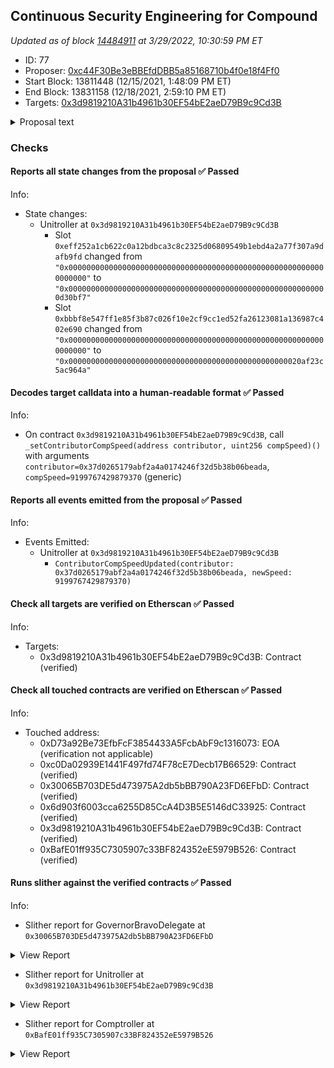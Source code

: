 ## Continuous Security Engineering for Compound

_Updated as of block [14484911](https://etherscan.io/block/14484911) at 3/29/2022, 10:30:59 PM ET_

- ID: 77
- Proposer: [0xc44F30Be3eBBEfdDBB5a85168710b4f0e18f4Ff0](https://etherscan.io/address/0xc44F30Be3eBBEfdDBB5a85168710b4f0e18f4Ff0)
- Start Block: 13811448 (12/15/2021, 1:48:09 PM ET)
- End Block: 13831158 (12/18/2021, 2:59:10 PM ET)
- Targets: [0x3d9819210A31b4961b30EF54bE2aeD79B9c9Cd3B](https://etherscan.io/address/0x3d9819210A31b4961b30EF54bE2aeD79B9c9Cd3B#code)

<details>
  <summary>Proposal text</summary>

> # Continuous Security Engineering for Compound
> # Executive summary
> 
> Compound seeks to prevent insecure proposals from being merged via the decentralized governance process. Trail of Bits will provide comprehensive software assurance services to mitigate this risk across three specific activities: consulting services, security engineering, and process creation.
> 
> We believe it is essential to create an easy-to-follow process with highly robust tools that makes security transparent, with or without a code review from Trail of Bits. We consider the primary goal as building capacity in the Compound ecosystem to secure itself. To that end, we will provide engineering efforts to develop critical security infrastructure and processes.
> 
> Trail of Bits will be paid the equivalent of $1 million USD in COMP every quarter for one year to provide the baseline services. This payment is all-inclusive of all services defined in the proposal.
> 
> Trail of Bits spoke on Discord at the Compound Community Dev Call and carved out [my part of the presentation](https://drive.google.com/file/d/1GYQ_A5EewK73ZtLZ_wvKpPFLYwCvVznX/view?usp=sharing) so you can listen to it briefly since it may add color to the proposal.
> 
> # Goals and Non-Goals
> 
> Goals of this effort include:
> 
> * Prevent insecure code from being merged into Compound through the governance process, and ensure that any remaining risks of proposals under consideration are well known before a vote. Compound desires services that eliminate and illuminate these risks.
> * Provide first-class security tools and analytical capabilities to Compound developers. Compound developers must have every opportunity to analyze their code and understand its security ramifications. Compound desires a variety of tools that enable thorough inspection of code by developers and users.
> * Create repeatable processes that build capacity for security and avoid dependence on external audits or third-party services for security. Security efforts should result in higher quality code being developed by the Compound community over time through the adoption of consistent processes.
> 
> Non-goals of this effort include:
> 
> * Deploy, configure, or maintain on-chain monitoring software. This goal does not address the security of governance proposals. These systems are an active field of research, may apply to fewer attacks than expected, or may have undesirable performance costs. Instead, we will commit to evaluating their opportunities and limitations during the project.
> * Further development of the bug bounty program. We support the formation of a [bug bounty proposal](https://www.comp.xyz/t/bug-bounty-program-for-compound-proposals/2590) to specifically address this issue. We will provide consultative advice to this proposal based on our years of [experience](https://blog.trailofbits.com/2019/01/14/on-bounties-and-boffins/) seeing both ends of the bounty ecosystem.
> 
> # Description of the Services
> 
> ## 1. Consulting services
> 
> Trail of Bits will provide at least one full-time security engineer, with additional engineers supporting the project as needed, to perform the following consulting services:
> 
> * **Maintain a presence on Discord and the Compound forums.** We will actively engage in conversation, reach out to developers as needed, and identify any new proposals.
> * **Provide proposal authors with 1:1 counseling sessions.** We will host a video call with the author to understand their goals and provide immediate feedback, including on the architectural design of their proposal and suggestions to reduce complexity.
> * **Review and report any identified security issues in the code for proposals.** We will describe the issue, a scenario to abuse it, and a recommendation to address it. We will work with proposal authors to validate fixes that result from these reports.
> * **Define security properties for proposals.** We will work with the authors to provide reasonable security invariants alongside the proposal and tests for them in Certora, Echidna, or other tools, as appropriate for the specific invariants under test.
> * **Document “Security Considerations” for every proposal.** We will contribute a standardized section to reviewed proposals to inform developers and users of limitations, risks, or other considerations to form an opinion about their vote on it.
> * **Provide our analysis directly to the community.** Before a vote on any governance issue, we will host a public community call, walk attendees through the documented Security Considerations, and run test suites, fully informing their decisions to vote.
> * **Host bi-weekly Office Hours with developers.** We will cover testing and verification tools, demonstrate new security processes and tools for Compound, and solicit feedback for new areas of development and guidance needed by the community.
> * **Evaluate new security techniques for adoption by Compound.** We will perform detailed evaluations of the applicability of these techniques *directly on the Compound codebase*, sharing our empirical results of efficacy and utility.
> * **Ad-hoc services sourced from across Trail of Bits**, as needed. This includes expertise from our separate teams for cryptography, application security, cloud-native security, threat modeling, machine learning, and other research teams. Our firm employs more than 80 researchers servicing clients in tech, defense, and finance on high-risk security challenges.
> 
> ## 2. Security engineering
> 
> Trail of Bits will engineer solutions in software to critical security risks faced by Compound. We will ensure that first-class security tools are available, easy to use, and customized for use on Compound, with knowledge of Compound-specific risks built in.
> 
> * **Ensure that [Slither](https://github.com/crytic/slither), our static analysis framework, and [Echidna](https://github.com/crytic/echidna), our rapid security property tester, always work on Compound code.** These security tools are delicate machines that must ingest all code possible to write in Solidity and EVM. We will ensure that no breaking changes affect Compound for an extended period of time and these tools always "just work."
> * **Customize Slither and Echidna to the Compound codebase.** We will extend each tool to understand Compound’s architecture, expected security properties, and third-party protocols, vastly enhancing their depth of results. For example, we can build static analyses that understand and aggregate data from Certora properties or that understand specific Compound interfaces.
> * **Customize Slither to evaluate the security of upgrades.** Upgradeability exposes low-level complexity with possibly disastrous results. Slither already [evaluates for 17 such flaws](https://github.com/crytic/slither/wiki/Upgradeability-Checks), and we will enhance this analysis with Compound-specific conditions.
> * **Develop scaffolding for new proposals with pre-integrated security analyses** from Slither, Echidna, Certora, or others, as appropriate. These templates will provide secure beginnings for parameter changes, new tokens, protocol features, and governance changes.
> * **Continuously define and evaluate security properties across the Compound codebase** with analyses from Slither, Echidna, Certora, or other techniques, as appropriate. New proposals may expose under-specified areas of Compound that require greater formalization. We will work to fill in these gaps with new properties.
> 
> ## 3. Repeatable processes
> 
> Trail of Bits will build the capacity of the Compound community to secure itself, minimizing dependency on external security audits for security and most efficiently using their time when engaged. We will define and socialize repeatable processes that encapsulate common tasks with security integrated within them. Adoption of these processes will set a floor on proposal quality, continuously secure proposals regardless of security auditor review, and improve the quality of proposals over time.
> 
> * **Design a repeatable process for starting a new proposal.** We will develop onboarding guidance for developers that describes the end-to-end process for securely creating new proposals. Touchpoints will include security training, using pre-created templates, example security properties, guidance on tools, self-assessment, engaging with Trail of Bits for code review.
> * **Design a repeatable process for proposal [self-assessment](https://github.com/cncf/tag-security/blob/main/assessments/guide/self-assessment.md)**. We will provide guidance to assess the security of proposals before sharing them publicly. This will facilitate more effective conversations about security with the community and Trail of Bits, knowing that an initial baseline has been met.
> * **Design a repeatable process for risk assessment by the community.** We will share the risk factors that security experts focus on when reviewing proposals and document steps to run testing and verification tools, thus providing a map for those voting on proposals to become better informed and obtain empirical evidence.
> * **Design a repeatable process for evaluating [third-party protocol integration risks](https://github.com/crytic/building-secure-contracts/blob/master/development-guidelines/token_integration.md).** We will design a repeatable process to investigate the security considerations of new token implementations and other linkages to DeFi building blocks from Compound. We will document existing pitfalls and concerns in third-party code already used by Compound, and facilitate the discovery and documentation of others.
> * **Design a repeatable process for other protocols to securely integrate with Compound.** In the reverse of the above, we will describe security considerations for DeFi users of Compound. In our mind, any compromise involving Compound, even if it does not originate from our own code, will compromise its reputation.
> * **Regularly update a “treasure map” for bug hunting in Compound.** We will guide other security researchers to less specified, more risky areas of the code. We will regularly report statistics on these identified hotspots, such as % coverage for specifications.
> 
> # Risks
> 
> Compound may have unknown, latent security vulnerabilities already present in the code. Our proposal focuses on new code added to Compound and, therefore, these issues may continue undiscovered. To mitigate this risk, we have included a) a task focused on specifying new security properties, as needed, and b) a task to build a treasure map to aid other bug hunters.
> 
> COMP holders may vote for proposals that contain documented security risk or that are otherwise highly risky, considering the reward to be greater in that circumstance. To mitigate this risk, we will a) add documented Security Considerations to every proposal and b) host a community call to walk through those considerations, demonstrate how to run included test suites, and evaluate the coverage of them.
> 
> Compound is highly complex and new proposals may use new features of Solidity or combine features of Solidity in ways that break the security tools upon which it depends. To mitigate this risk, Trail of Bits has specifically prioritized the development and testing of new features for Slither and Echidna against the Compound codebase.
> 
> Proposals may require swift approval without waiting for input from Trail of Bits, or input from Trail of Bits may be otherwise unavailable within the timeframe required due to unknown circumstances. To mitigate this risk, Trail of Bits has proposed a robust sequence of processes and tools for the community to enhance trust in themselves and better understand the risks of their actions.
> 
> # Financial Terms
> 
> Trail of Bits will be streamed the equivalent of $4 million USD in COMP (at today's price) for one year to provide the services. This payment is all-inclusive of all services defined in the proposal.
</details>

### Checks
#### Reports all state changes from the proposal ✅ Passed
  




Info:
- State changes:
    - Unitroller at `0x3d9819210A31b4961b30EF54bE2aeD79B9c9Cd3B`
        - Slot `0xeff252a1cb622c0a12bdbca3c8c2325d06809549b1ebd4a2a77f307a9dafb9fd` changed from `"0x0000000000000000000000000000000000000000000000000000000000000000"` to `"0x0000000000000000000000000000000000000000000000000000000000d30bf7"`
        - Slot `0xbbbf8e547ff1e85f3b87c026f10e2cf9cc1ed52fa26123081a136987c402e690` changed from `"0x0000000000000000000000000000000000000000000000000000000000000000"` to `"0x0000000000000000000000000000000000000000000000000020af23c5ac964a"`

#### Decodes target calldata into a human-readable format ✅ Passed
  




Info:
- On contract `0x3d9819210A31b4961b30EF54bE2aeD79B9c9Cd3B`, call `_setContributorCompSpeed(address contributor, uint256 compSpeed)()` with arguments `contributor=0x37d0265179abf2a4a0174246f32d5b38b06beada`, `compSpeed=9199767429879370` (generic)

#### Reports all events emitted from the proposal ✅ Passed
  




Info:
- Events Emitted:
    - Unitroller at `0x3d9819210A31b4961b30EF54bE2aeD79B9c9Cd3B`
        - `ContributorCompSpeedUpdated(contributor: 0x37d0265179abf2a4a0174246f32d5b38b06beada, newSpeed: 9199767429879370)`

#### Check all targets are verified on Etherscan ✅ Passed
  




Info:
- Targets:
    - 0x3d9819210A31b4961b30EF54bE2aeD79B9c9Cd3B: Contract (verified)

#### Check all touched contracts are verified on Etherscan ✅ Passed
  




Info:
- Touched address:
    - 0xD73a92Be73EfbFcF3854433A5FcbAbF9c1316073: EOA (verification not applicable)
    - 0xc0Da02939E1441F497fd74F78cE7Decb17B66529: Contract (verified)
    - 0x30065B703DE5d473975A2db5bBB790A23FD6EFbD: Contract (verified)
    - 0x6d903f6003cca6255D85CcA4D3B5E5146dC33925: Contract (verified)
    - 0x3d9819210A31b4961b30EF54bE2aeD79B9c9Cd3B: Contract (verified)
    - 0xBafE01ff935C7305907c33BF824352eE5979B526: Contract (verified)

#### Runs slither against the verified contracts ✅ Passed
  




Info:
- Slither report for GovernorBravoDelegate at `0x30065B703DE5d473975A2db5bBB790A23FD6EFbD`

<details>
<summary>View Report</summary>

```
Compilation warnings/errors on ./GovernorBravoDelegate.sol:
./GovernorBravoInterfaces.sol:2:1: Warning: Experimental features are turned on. Do not use experimental features on live deployments.
pragma experimental ABIEncoderV2;
^-------------------------------^
./GovernorBravoDelegate.sol:2:1: Warning: Experimental features are turned on. Do not use experimental features on live deployments.
pragma experimental ABIEncoderV2;
^-------------------------------^

Compilation warnings/errors on ./GovernorBravoInterfaces.sol:
./GovernorBravoInterfaces.sol:2:1: Warning: Experimental features are turned on. Do not use experimental features on live deployments.
pragma experimental ABIEncoderV2;
^-------------------------------^

[91m
GovernorBravoDelegate.execute(uint256) (GovernorBravoDelegate.sol#142-150) sends eth to arbitrary user
	Dangerous calls:
	- timelock.executeTransaction.value(proposal.values[i])(proposal.targets[i],proposal.values[i],proposal.signatures[i],proposal.calldatas[i],proposal.eta) (GovernorBravoDelegate.sol#147)
Reference: https://github.com/crytic/slither/wiki/Detector-Documentation#functions-that-send-ether-to-arbitrary-destinations[0m
[93m
Reentrancy in GovernorBravoDelegate._initiate(address) (GovernorBravoDelegate.sol#367-373):
	External calls:
	- proposalCount = GovernorAlpha(governorAlpha).proposalCount() (GovernorBravoDelegate.sol#370)
	State variables written after the call(s):
	- initialProposalId = proposalCount (GovernorBravoDelegate.sol#371)
Reference: https://github.com/crytic/slither/wiki/Detector-Documentation#reentrancy-vulnerabilities-1[0m
[93m
GovernorBravoDelegate.queueOrRevertInternal(address,uint256,string,bytes,uint256) (GovernorBravoDelegate.sol#133-136) ignores return value by timelock.queueTransaction(target,value,signature,data,eta) (GovernorBravoDelegate.sol#135)
GovernorBravoDelegate.execute(uint256) (GovernorBravoDelegate.sol#142-150) ignores return value by timelock.executeTransaction.value(proposal.values[i])(proposal.targets[i],proposal.values[i],proposal.signatures[i],proposal.calldatas[i],proposal.eta) (GovernorBravoDelegate.sol#147)
Reference: https://github.com/crytic/slither/wiki/Detector-Documentation#unused-return[0m
[92m
GovernorBravoDelegate._initiate(address) (GovernorBravoDelegate.sol#367-373) should emit an event for: 
	- proposalCount = GovernorAlpha(governorAlpha).proposalCount() (GovernorBravoDelegate.sol#370) 
	- initialProposalId = proposalCount (GovernorBravoDelegate.sol#371) 
Reference: https://github.com/crytic/slither/wiki/Detector-Documentation#missing-events-arithmetic[0m
[92m
GovernorBravoDelegate._setWhitelistGuardian(address).account (GovernorBravoDelegate.sol#354) lacks a zero-check on :
		- whitelistGuardian = account (GovernorBravoDelegate.sol#357)
GovernorBravoDelegate._setPendingAdmin(address).newPendingAdmin (GovernorBravoDelegate.sol#380) lacks a zero-check on :
		- pendingAdmin = newPendingAdmin (GovernorBravoDelegate.sol#388)
Reference: https://github.com/crytic/slither/wiki/Detector-Documentation#missing-zero-address-validation[0m
[92m
GovernorBravoDelegate.queueOrRevertInternal(address,uint256,string,bytes,uint256) (GovernorBravoDelegate.sol#133-136) has external calls inside a loop: require(bool,string)(! timelock.queuedTransactions(keccak256(bytes)(abi.encode(target,value,signature,data,eta))),GovernorBravo::queueOrRevertInternal: identical proposal action already queued at eta) (GovernorBravoDelegate.sol#134)
GovernorBravoDelegate.queueOrRevertInternal(address,uint256,string,bytes,uint256) (GovernorBravoDelegate.sol#133-136) has external calls inside a loop: timelock.queueTransaction(target,value,signature,data,eta) (GovernorBravoDelegate.sol#135)
GovernorBravoDelegate.execute(uint256) (GovernorBravoDelegate.sol#142-150) has external calls inside a loop: timelock.executeTransaction.value(proposal.values[i])(proposal.targets[i],proposal.values[i],proposal.signatures[i],proposal.calldatas[i],proposal.eta) (GovernorBravoDelegate.sol#147)
GovernorBravoDelegate.cancel(uint256) (GovernorBravoDelegate.sol#156-178) has external calls inside a loop: timelock.cancelTransaction(proposal.targets[i],proposal.values[i],proposal.signatures[i],proposal.calldatas[i],proposal.eta) (GovernorBravoDelegate.sol#174)
Reference: https://github.com/crytic/slither/wiki/Detector-Documentation/#calls-inside-a-loop[0m
[92m
Reentrancy in GovernorBravoDelegate.cancel(uint256) (GovernorBravoDelegate.sol#156-178):
	External calls:
	- timelock.cancelTransaction(proposal.targets[i],proposal.values[i],proposal.signatures[i],proposal.calldatas[i],proposal.eta) (GovernorBravoDelegate.sol#174)
	Event emitted after the call(s):
	- ProposalCanceled(proposalId) (GovernorBravoDelegate.sol#177)
Reference: https://github.com/crytic/slither/wiki/Detector-Documentation#reentrancy-vulnerabilities-3[0m
[92m
GovernorBravoDelegate.propose(address[],uint256[],string[],bytes[],string) (GovernorBravoDelegate.sol#74-116) uses timestamp for comparisons
	Dangerous comparisons:
	- require(bool,string)(comp.getPriorVotes(msg.sender,sub256(block.number,1)) > proposalThreshold || isWhitelisted(msg.sender),GovernorBravo::propose: proposer votes below proposal threshold) (GovernorBravoDelegate.sol#78)
GovernorBravoDelegate.queueOrRevertInternal(address,uint256,string,bytes,uint256) (GovernorBravoDelegate.sol#133-136) uses timestamp for comparisons
	Dangerous comparisons:
	- require(bool,string)(! timelock.queuedTransactions(keccak256(bytes)(abi.encode(target,value,signature,data,eta))),GovernorBravo::queueOrRevertInternal: identical proposal action already queued at eta) (GovernorBravoDelegate.sol#134)
GovernorBravoDelegate.state(uint256) (GovernorBravoDelegate.sol#205-225) uses timestamp for comparisons
	Dangerous comparisons:
	- block.timestamp >= add256(proposal.eta,timelock.GRACE_PERIOD()) (GovernorBravoDelegate.sol#220)
GovernorBravoDelegate.isWhitelisted(address) (GovernorBravoDelegate.sol#294-296) uses timestamp for comparisons
	Dangerous comparisons:
	- (whitelistAccountExpirations[account] > now) (GovernorBravoDelegate.sol#295)
GovernorBravoDelegate.add256(uint256,uint256) (GovernorBravoDelegate.sol#416-420) uses timestamp for comparisons
	Dangerous comparisons:
	- require(bool,string)(c >= a,addition overflow) (GovernorBravoDelegate.sol#418)
Reference: https://github.com/crytic/slither/wiki/Detector-Documentation#block-timestamp[0m
[92m
GovernorBravoDelegate.getChainIdInternal() (GovernorBravoDelegate.sol#427-431) uses assembly
	- INLINE ASM (GovernorBravoDelegate.sol#429)
Reference: https://github.com/crytic/slither/wiki/Detector-Documentation#assembly-usage[0m
[92m
GovernorBravoDelegate.castVoteInternal(address,uint256,uint8) (GovernorBravoDelegate.sol#266-287) compares to a boolean constant:
	-require(bool,string)(receipt.hasVoted == false,GovernorBravo::castVoteInternal: voter already voted) (GovernorBravoDelegate.sol#271)
Reference: https://github.com/crytic/slither/wiki/Detector-Documentation#boolean-equality[0m
[92m
Function GovernorBravoDelegate._setVotingDelay(uint256) (GovernorBravoDelegate.sol#302-309) is not in mixedCase
Function GovernorBravoDelegate._setVotingPeriod(uint256) (GovernorBravoDelegate.sol#315-322) is not in mixedCase
Function GovernorBravoDelegate._setProposalThreshold(uint256) (GovernorBravoDelegate.sol#329-336) is not in mixedCase
Function GovernorBravoDelegate._setWhitelistAccountExpiration(address,uint256) (GovernorBravoDelegate.sol#343-348) is not in mixedCase
Function GovernorBravoDelegate._setWhitelistGuardian(address) (GovernorBravoDelegate.sol#354-360) is not in mixedCase
Function GovernorBravoDelegate._initiate(address) (GovernorBravoDelegate.sol#367-373) is not in mixedCase
Function GovernorBravoDelegate._setPendingAdmin(address) (GovernorBravoDelegate.sol#380-392) is not in mixedCase
Function GovernorBravoDelegate._acceptAdmin() (GovernorBravoDelegate.sol#398-414) is not in mixedCase
Constant GovernorBravoDelegate.quorumVotes (GovernorBravoDelegate.sol#30) is not in UPPER_CASE_WITH_UNDERSCORES
Constant GovernorBravoDelegate.proposalMaxOperations (GovernorBravoDelegate.sol#33) is not in UPPER_CASE_WITH_UNDERSCORES
Function TimelockInterface.GRACE_PERIOD() (GovernorBravoInterfaces.sol#181) is not in mixedCase
Reference: https://github.com/crytic/slither/wiki/Detector-Documentation#conformance-to-solidity-naming-conventions[0m
[92m
Variable GovernorBravoDelegate.MAX_PROPOSAL_THRESHOLD (GovernorBravoDelegate.sol#15) is too similar to GovernorBravoDelegate.MIN_PROPOSAL_THRESHOLD (GovernorBravoDelegate.sol#12)
Reference: https://github.com/crytic/slither/wiki/Detector-Documentation#variable-names-are-too-similar[0m
[92m
GovernorBravoDelegate.slitherConstructorConstantVariables() (GovernorBravoDelegate.sol#6-433) uses literals with too many digits:
	- MAX_PROPOSAL_THRESHOLD = 100000e18 (GovernorBravoDelegate.sol#15)
GovernorBravoDelegate.slitherConstructorConstantVariables() (GovernorBravoDelegate.sol#6-433) uses literals with too many digits:
	- quorumVotes = 400000e18 (GovernorBravoDelegate.sol#30)
Reference: https://github.com/crytic/slither/wiki/Detector-Documentation#too-many-digits[0m
[92m
GovernorBravoDelegatorStorage.implementation (GovernorBravoInterfaces.sol#59) should be constant
Reference: https://github.com/crytic/slither/wiki/Detector-Documentation#state-variables-that-could-be-declared-constant[0m
[92m
initialize(address,address,uint256,uint256,uint256) should be declared external:
	- GovernorBravoDelegate.initialize(address,address,uint256,uint256,uint256) (GovernorBravoDelegate.sol#49-63)
propose(address[],uint256[],string[],bytes[],string) should be declared external:
	- GovernorBravoDelegate.propose(address[],uint256[],string[],bytes[],string) (GovernorBravoDelegate.sol#74-116)
Reference: https://github.com/crytic/slither/wiki/Detector-Documentation#public-function-that-could-be-declared-external[0m
[92m
Function TimelockInterface.GRACE_PERIOD() (GovernorBravoInterfaces.sol#181) is not in mixedCase
Reference: https://github.com/crytic/slither/wiki/Detector-Documentation#conformance-to-solidity-naming-conventions[0m
[92m
GovernorBravoDelegateStorageV1.initialProposalId (GovernorBravoInterfaces.sol#81) should be constant
GovernorBravoDelegateStorageV1.proposalCount (GovernorBravoInterfaces.sol#84) should be constant
GovernorBravoDelegateStorageV1.proposalThreshold (GovernorBravoInterfaces.sol#78) should be constant
GovernorBravoDelegateStorageV1.votingDelay (GovernorBravoInterfaces.sol#72) should be constant
GovernorBravoDelegateStorageV1.votingPeriod (GovernorBravoInterfaces.sol#75) should be constant
GovernorBravoDelegateStorageV2.whitelistGuardian (GovernorBravoInterfaces.sol#176) should be constant
GovernorBravoDelegatorStorage.admin (GovernorBravoInterfaces.sol#53) should be constant
GovernorBravoDelegatorStorage.implementation (GovernorBravoInterfaces.sol#59) should be constant
GovernorBravoDelegatorStorage.pendingAdmin (GovernorBravoInterfaces.sol#56) should be constant
Reference: https://github.com/crytic/slither/wiki/Detector-Documentation#state-variables-that-could-be-declared-constant[0m
. analyzed (15 contracts with 77 detectors), 46 result(s) found
```

</details>


- Slither report for Unitroller at `0x3d9819210A31b4961b30EF54bE2aeD79B9c9Cd3B`

<details>
<summary>View Report</summary>

```
[91m
Unitroller.fallback() (Unitroller.sol#2590-2603) uses delegatecall to a input-controlled function id
	- (success) = comptrollerImplementation.delegatecall(msg.data) (Unitroller.sol#2592)
Reference: https://github.com/crytic/slither/wiki/Detector-Documentation#controlled-delegatecall[0m
[93m
EIP20NonStandardInterface (Unitroller.sol#670-732) has incorrect ERC20 function interface:EIP20NonStandardInterface.transfer(address,uint256) (Unitroller.sol#696)
EIP20NonStandardInterface (Unitroller.sol#670-732) has incorrect ERC20 function interface:EIP20NonStandardInterface.transferFrom(address,address,uint256) (Unitroller.sol#710)
Reference: https://github.com/crytic/slither/wiki/Detector-Documentation#incorrect-erc20-interface[0m
[93m
CToken.accrueInterest() (Unitroller.sol#1398-1462) uses a dangerous strict equality:
	- assert(bool)(vars.mathErr == MathError.NO_ERROR) (Unitroller.sol#1413)
CToken.balanceOfUnderlying(address) (Unitroller.sol#1166-1171) uses a dangerous strict equality:
	- require(bool)(mErr == MathError.NO_ERROR) (Unitroller.sol#1169)
CToken.borrowBalanceStored(address) (Unitroller.sol#1271-1275) uses a dangerous strict equality:
	- require(bool,string)(err == MathError.NO_ERROR,borrowBalanceStored: borrowBalanceStoredInternal failed) (Unitroller.sol#1273)
CToken.borrowFresh(address,uint256) (Unitroller.sol#1751-1816) uses a dangerous strict equality:
	- require(bool,string)(vars.err == Error.NO_ERROR,borrow transfer out failed) (Unitroller.sol#1802)
CToken.constructor(ComptrollerInterface,InterestRateModel,uint256,string,string,uint256) (Unitroller.sol#1004-1032) uses a dangerous strict equality:
	- require(bool,string)(err == uint256(Error.NO_ERROR),Setting comptroller failed) (Unitroller.sol#1019)
CToken.constructor(ComptrollerInterface,InterestRateModel,uint256,string,string,uint256) (Unitroller.sol#1004-1032) uses a dangerous strict equality:
	- require(bool,string)(err == uint256(Error.NO_ERROR),Setting interest rate model failed) (Unitroller.sol#1027)
CarefulMath.divUInt(uint256,uint256) (Unitroller.sol#332-338) uses a dangerous strict equality:
	- b == 0 (Unitroller.sol#333)
CToken.exchangeRateStored() (Unitroller.sol#1328-1332) uses a dangerous strict equality:
	- require(bool,string)(err == MathError.NO_ERROR,exchangeRateStored: exchangeRateStoredInternal failed) (Unitroller.sol#1330)
CToken.exchangeRateStoredInternal() (Unitroller.sol#1339-1368) uses a dangerous strict equality:
	- totalSupply == 0 (Unitroller.sol#1340)
Exponential.mulExp(Exponential.Exp,Exponential.Exp) (Unitroller.sol#519-539) uses a dangerous strict equality:
	- assert(bool)(err2 == MathError.NO_ERROR) (Unitroller.sol#536)
CarefulMath.mulUInt(uint256,uint256) (Unitroller.sol#315-327) uses a dangerous strict equality:
	- a == 0 (Unitroller.sol#316)
CToken.redeemFresh(address,uint256,uint256) (Unitroller.sol#1625-1721) uses a dangerous strict equality:
	- require(bool,string)(vars.err == Error.NO_ERROR,redeem transfer out failed) (Unitroller.sol#1707)
CToken.repayBorrowFresh(address,address,uint256) (Unitroller.sol#1866-1943) uses a dangerous strict equality:
	- require(bool,string)(vars.err == Error.NO_ERROR,repay borrow transfer in failed) (Unitroller.sol#1929)
CToken.supplyRatePerBlock() (Unitroller.sol#1221-1245) uses a dangerous strict equality:
	- require(bool,string)(e1 == MathError.NO_ERROR,supplyRatePerBlock: calculating underlying failed) (Unitroller.sol#1233)
CToken.supplyRatePerBlock() (Unitroller.sol#1221-1245) uses a dangerous strict equality:
	- require(bool,string)(e2 == MathError.NO_ERROR,supplyRatePerBlock: calculating borrowsPer failed) (Unitroller.sol#1236)
CToken.supplyRatePerBlock() (Unitroller.sol#1221-1245) uses a dangerous strict equality:
	- require(bool,string)(e3 == MathError.NO_ERROR,supplyRatePerBlock: calculating oneMinusReserveFactor failed) (Unitroller.sol#1239)
CToken.supplyRatePerBlock() (Unitroller.sol#1221-1245) uses a dangerous strict equality:
	- require(bool,string)(e4 == MathError.NO_ERROR,supplyRatePerBlock: calculating supplyRate failed) (Unitroller.sol#1242)
CToken.transfer(address,uint256) (Unitroller.sol#1111-1113) uses a dangerous strict equality:
	- transferTokens(msg.sender,msg.sender,dst,amount) == uint256(Error.NO_ERROR) (Unitroller.sol#1112)
CToken.transferFrom(address,address,uint256) (Unitroller.sol#1122-1124) uses a dangerous strict equality:
	- transferTokens(msg.sender,src,dst,amount) == uint256(Error.NO_ERROR) (Unitroller.sol#1123)
Reference: https://github.com/crytic/slither/wiki/Detector-Documentation#dangerous-strict-equalities[0m
[93m
Reentrancy in CToken.liquidateBorrowInternal(address,uint256,CToken) (Unitroller.sol#1953-1968):
	External calls:
	- error = cTokenCollateral.accrueInterest() (Unitroller.sol#1960)
	- liquidateBorrowFresh(msg.sender,borrower,repayAmount,cTokenCollateral) (Unitroller.sol#1967)
		- allowed = comptroller.repayBorrowAllowed(address(this),payer,borrower,repayAmount) (Unitroller.sol#1868)
		- allowed = comptroller.liquidateBorrowAllowed(address(this),address(cTokenCollateral),liquidator,borrower,repayAmount) (Unitroller.sol#1981)
		- seizeError = cTokenCollateral.seize(liquidator,borrower,seizeTokens) (Unitroller.sol#2029)
		- comptroller.liquidateBorrowVerify(address(this),address(cTokenCollateral),liquidator,borrower,repayAmount,seizeTokens) (Unitroller.sol#2036)
		- comptroller.repayBorrowVerify(address(this),payer,borrower,vars.repayAmount,vars.borrowerIndex) (Unitroller.sol#1940)
	State variables written after the call(s):
	- liquidateBorrowFresh(msg.sender,borrower,repayAmount,cTokenCollateral) (Unitroller.sol#1967)
		- totalBorrows = vars.totalBorrowsNew (Unitroller.sol#1934)
Reentrancy in CToken.redeemFresh(address,uint256,uint256) (Unitroller.sol#1625-1721):
	External calls:
	- allowed = comptroller.redeemAllowed(address(this),redeemer,vars.redeemTokens) (Unitroller.sol#1665)
	State variables written after the call(s):
	- totalSupply = vars.totalSupplyNew (Unitroller.sol#1710)
Reference: https://github.com/crytic/slither/wiki/Detector-Documentation#reentrancy-vulnerabilities-1[0m
[93m
CToken.mintFresh(address,uint256).vars (Unitroller.sol#1508) is a local variable never initialized
CToken.redeemFresh(address,uint256,uint256).vars (Unitroller.sol#1628) is a local variable never initialized
CToken.repayBorrowFresh(address,address,uint256).vars (Unitroller.sol#1878) is a local variable never initialized
CToken.accrueInterest().vars (Unitroller.sol#1399) is a local variable never initialized
CToken.borrowFresh(address,uint256).vars (Unitroller.sol#1768) is a local variable never initialized
Reference: https://github.com/crytic/slither/wiki/Detector-Documentation#uninitialized-local-variables[0m
[92m
CToken._setPendingAdmin(address).newPendingAdmin (Unitroller.sol#2109) lacks a zero-check on :
		- pendingAdmin = newPendingAdmin (Unitroller.sol#2119)
Unitroller._setPendingImplementation(address).newPendingImplementation (Unitroller.sol#2491) lacks a zero-check on :
		- pendingComptrollerImplementation = newPendingImplementation (Unitroller.sol#2499)
Unitroller._setPendingAdmin(address).newPendingAdmin (Unitroller.sol#2540) lacks a zero-check on :
		- pendingAdmin = newPendingAdmin (Unitroller.sol#2550)
Reference: https://github.com/crytic/slither/wiki/Detector-Documentation#missing-zero-address-validation[0m
[92m
Reentrancy in CToken.borrowFresh(address,uint256) (Unitroller.sol#1751-1816):
	External calls:
	- allowed = comptroller.borrowAllowed(address(this),borrower,borrowAmount) (Unitroller.sol#1753)
	State variables written after the call(s):
	- accountBorrows[borrower].principal = vars.accountBorrowsNew (Unitroller.sol#1805)
	- accountBorrows[borrower].interestIndex = borrowIndex (Unitroller.sol#1806)
	- totalBorrows = vars.totalBorrowsNew (Unitroller.sol#1807)
Reentrancy in CToken.mintFresh(address,uint256) (Unitroller.sol#1496-1573):
	External calls:
	- allowed = comptroller.mintAllowed(address(this),minter,mintAmount) (Unitroller.sol#1498)
	State variables written after the call(s):
	- accountTokens[minter] = vars.accountTokensNew (Unitroller.sol#1563)
	- totalSupply = vars.totalSupplyNew (Unitroller.sol#1562)
Reentrancy in CToken.redeemFresh(address,uint256,uint256) (Unitroller.sol#1625-1721):
	External calls:
	- allowed = comptroller.redeemAllowed(address(this),redeemer,vars.redeemTokens) (Unitroller.sol#1665)
	State variables written after the call(s):
	- accountTokens[redeemer] = vars.accountTokensNew (Unitroller.sol#1711)
Reentrancy in CToken.repayBorrowFresh(address,address,uint256) (Unitroller.sol#1866-1943):
	External calls:
	- allowed = comptroller.repayBorrowAllowed(address(this),payer,borrower,repayAmount) (Unitroller.sol#1868)
	State variables written after the call(s):
	- accountBorrows[borrower].principal = vars.accountBorrowsNew (Unitroller.sol#1932)
	- accountBorrows[borrower].interestIndex = borrowIndex (Unitroller.sol#1933)
	- totalBorrows = vars.totalBorrowsNew (Unitroller.sol#1934)
Reentrancy in CToken.seize(address,address,uint256) (Unitroller.sol#2050-2096):
	External calls:
	- allowed = comptroller.seizeAllowed(address(this),msg.sender,liquidator,borrower,seizeTokens) (Unitroller.sol#2052)
	State variables written after the call(s):
	- accountTokens[borrower] = borrowerTokensNew (Unitroller.sol#2086)
	- accountTokens[liquidator] = liquidatorTokensNew (Unitroller.sol#2087)
Reentrancy in CToken.transferTokens(address,address,address,uint256) (Unitroller.sol#1043-1103):
	External calls:
	- allowed = comptroller.transferAllowed(address(this),src,dst,tokens) (Unitroller.sol#1045)
	State variables written after the call(s):
	- accountTokens[src] = srcTokensNew (Unitroller.sol#1088)
	- accountTokens[dst] = dstTokensNew (Unitroller.sol#1089)
	- transferAllowances[src][spender] = allowanceNew (Unitroller.sol#1093)
Reference: https://github.com/crytic/slither/wiki/Detector-Documentation#reentrancy-vulnerabilities-2[0m
[92m
Reentrancy in CToken.borrowFresh(address,uint256) (Unitroller.sol#1751-1816):
	External calls:
	- allowed = comptroller.borrowAllowed(address(this),borrower,borrowAmount) (Unitroller.sol#1753)
	Event emitted after the call(s):
	- Borrow(borrower,borrowAmount,vars.accountBorrowsNew,vars.totalBorrowsNew) (Unitroller.sol#1810)
	- Failure(uint256(err),uint256(info),0) (Unitroller.sol#197)
		- fail(Error.TOKEN_INSUFFICIENT_CASH,FailureInfo.BORROW_CASH_NOT_AVAILABLE) (Unitroller.sol#1765)
	- Failure(uint256(err),uint256(info),opaqueError) (Unitroller.sol#206)
		- failOpaque(Error.MATH_ERROR,FailureInfo.BORROW_NEW_TOTAL_BALANCE_CALCULATION_FAILED,uint256(vars.mathErr)) (Unitroller.sol#1787)
	- Failure(uint256(err),uint256(info),opaqueError) (Unitroller.sol#206)
		- failOpaque(Error.COMPTROLLER_REJECTION,FailureInfo.BORROW_COMPTROLLER_REJECTION,allowed) (Unitroller.sol#1755)
	- Failure(uint256(err),uint256(info),0) (Unitroller.sol#197)
		- fail(Error.MARKET_NOT_FRESH,FailureInfo.BORROW_FRESHNESS_CHECK) (Unitroller.sol#1760)
	- Failure(uint256(err),uint256(info),opaqueError) (Unitroller.sol#206)
		- failOpaque(Error.MATH_ERROR,FailureInfo.BORROW_ACCUMULATED_BALANCE_CALCULATION_FAILED,uint256(vars.mathErr)) (Unitroller.sol#1777)
	- Failure(uint256(err),uint256(info),opaqueError) (Unitroller.sol#206)
		- failOpaque(Error.MATH_ERROR,FailureInfo.BORROW_NEW_ACCOUNT_BORROW_BALANCE_CALCULATION_FAILED,uint256(vars.mathErr)) (Unitroller.sol#1782)
Reentrancy in CToken.liquidateBorrowFresh(address,address,uint256,CToken) (Unitroller.sol#1979-2039):
	External calls:
	- allowed = comptroller.liquidateBorrowAllowed(address(this),address(cTokenCollateral),liquidator,borrower,repayAmount) (Unitroller.sol#1981)
	Event emitted after the call(s):
	- Failure(uint256(err),uint256(info),0) (Unitroller.sol#197)
		- fail(Error.MARKET_NOT_FRESH,FailureInfo.LIQUIDATE_COLLATERAL_FRESHNESS_CHECK) (Unitroller.sol#1993)
	- Failure(uint256(err),uint256(info),opaqueError) (Unitroller.sol#206)
		- failOpaque(Error.COMPTROLLER_CALCULATION_ERROR,FailureInfo.LIQUIDATE_COMPTROLLER_CALCULATE_AMOUNT_SEIZE_FAILED,amountSeizeError) (Unitroller.sol#2014)
	- Failure(uint256(err),uint256(info),0) (Unitroller.sol#197)
		- fail(Error.INVALID_ACCOUNT_PAIR,FailureInfo.LIQUIDATE_LIQUIDATOR_IS_BORROWER) (Unitroller.sol#1998)
	- Failure(uint256(err),uint256(info),opaqueError) (Unitroller.sol#206)
		- failOpaque(Error.COMPTROLLER_REJECTION,FailureInfo.LIQUIDATE_COMPTROLLER_REJECTION,allowed) (Unitroller.sol#1983)
	- Failure(uint256(err),uint256(info),0) (Unitroller.sol#197)
		- fail(Error.INVALID_CLOSE_AMOUNT_REQUESTED,FailureInfo.LIQUIDATE_CLOSE_AMOUNT_IS_UINT_MAX) (Unitroller.sol#2008)
	- Failure(uint256(err),uint256(info),0) (Unitroller.sol#197)
		- fail(Error.INVALID_CLOSE_AMOUNT_REQUESTED,FailureInfo.LIQUIDATE_CLOSE_AMOUNT_IS_ZERO) (Unitroller.sol#2003)
	- Failure(uint256(err),uint256(info),0) (Unitroller.sol#197)
		- fail(Error.MARKET_NOT_FRESH,FailureInfo.LIQUIDATE_FRESHNESS_CHECK) (Unitroller.sol#1988)
	- Failure(uint256(err),uint256(info),0) (Unitroller.sol#197)
		- fail(Error.TOKEN_INSUFFICIENT_BALANCE,FailureInfo.LIQUIDATE_SEIZE_TOO_MUCH) (Unitroller.sol#2019)
Reentrancy in CToken.liquidateBorrowFresh(address,address,uint256,CToken) (Unitroller.sol#1979-2039):
	External calls:
	- allowed = comptroller.liquidateBorrowAllowed(address(this),address(cTokenCollateral),liquidator,borrower,repayAmount) (Unitroller.sol#1981)
	- repayBorrowError = repayBorrowFresh(liquidator,borrower,repayAmount) (Unitroller.sol#2023)
		- allowed = comptroller.repayBorrowAllowed(address(this),payer,borrower,repayAmount) (Unitroller.sol#1868)
		- comptroller.repayBorrowVerify(address(this),payer,borrower,vars.repayAmount,vars.borrowerIndex) (Unitroller.sol#1940)
	Event emitted after the call(s):
	- Failure(uint256(err),uint256(info),opaqueError) (Unitroller.sol#206)
		- repayBorrowError = repayBorrowFresh(liquidator,borrower,repayAmount) (Unitroller.sol#2023)
	- Failure(uint256(err),uint256(info),0) (Unitroller.sol#197)
		- fail(TokenErrorReporter.Error(repayBorrowError),FailureInfo.LIQUIDATE_REPAY_BORROW_FRESH_FAILED) (Unitroller.sol#2025)
	- Failure(uint256(err),uint256(info),0) (Unitroller.sol#197)
		- repayBorrowError = repayBorrowFresh(liquidator,borrower,repayAmount) (Unitroller.sol#2023)
	- RepayBorrow(payer,borrower,vars.repayAmount,vars.accountBorrowsNew,vars.totalBorrowsNew) (Unitroller.sol#1937)
		- repayBorrowError = repayBorrowFresh(liquidator,borrower,repayAmount) (Unitroller.sol#2023)
Reentrancy in CToken.liquidateBorrowFresh(address,address,uint256,CToken) (Unitroller.sol#1979-2039):
	External calls:
	- allowed = comptroller.liquidateBorrowAllowed(address(this),address(cTokenCollateral),liquidator,borrower,repayAmount) (Unitroller.sol#1981)
	- repayBorrowError = repayBorrowFresh(liquidator,borrower,repayAmount) (Unitroller.sol#2023)
		- allowed = comptroller.repayBorrowAllowed(address(this),payer,borrower,repayAmount) (Unitroller.sol#1868)
		- comptroller.repayBorrowVerify(address(this),payer,borrower,vars.repayAmount,vars.borrowerIndex) (Unitroller.sol#1940)
	- seizeError = cTokenCollateral.seize(liquidator,borrower,seizeTokens) (Unitroller.sol#2029)
	Event emitted after the call(s):
	- LiquidateBorrow(liquidator,borrower,repayAmount,address(cTokenCollateral),seizeTokens) (Unitroller.sol#2033)
Reentrancy in CToken.liquidateBorrowInternal(address,uint256,CToken) (Unitroller.sol#1953-1968):
	External calls:
	- error = cTokenCollateral.accrueInterest() (Unitroller.sol#1960)
	Event emitted after the call(s):
	- Failure(uint256(err),uint256(info),0) (Unitroller.sol#197)
		- fail(TokenErrorReporter.Error(error),FailureInfo.LIQUIDATE_ACCRUE_COLLATERAL_INTEREST_FAILED) (Unitroller.sol#1963)
Reentrancy in CToken.liquidateBorrowInternal(address,uint256,CToken) (Unitroller.sol#1953-1968):
	External calls:
	- error = cTokenCollateral.accrueInterest() (Unitroller.sol#1960)
	- liquidateBorrowFresh(msg.sender,borrower,repayAmount,cTokenCollateral) (Unitroller.sol#1967)
		- allowed = comptroller.repayBorrowAllowed(address(this),payer,borrower,repayAmount) (Unitroller.sol#1868)
		- allowed = comptroller.liquidateBorrowAllowed(address(this),address(cTokenCollateral),liquidator,borrower,repayAmount) (Unitroller.sol#1981)
		- seizeError = cTokenCollateral.seize(liquidator,borrower,seizeTokens) (Unitroller.sol#2029)
		- comptroller.liquidateBorrowVerify(address(this),address(cTokenCollateral),liquidator,borrower,repayAmount,seizeTokens) (Unitroller.sol#2036)
		- comptroller.repayBorrowVerify(address(this),payer,borrower,vars.repayAmount,vars.borrowerIndex) (Unitroller.sol#1940)
	Event emitted after the call(s):
	- Failure(uint256(err),uint256(info),0) (Unitroller.sol#197)
		- liquidateBorrowFresh(msg.sender,borrower,repayAmount,cTokenCollateral) (Unitroller.sol#1967)
	- Failure(uint256(err),uint256(info),opaqueError) (Unitroller.sol#206)
		- liquidateBorrowFresh(msg.sender,borrower,repayAmount,cTokenCollateral) (Unitroller.sol#1967)
	- LiquidateBorrow(liquidator,borrower,repayAmount,address(cTokenCollateral),seizeTokens) (Unitroller.sol#2033)
		- liquidateBorrowFresh(msg.sender,borrower,repayAmount,cTokenCollateral) (Unitroller.sol#1967)
	- RepayBorrow(payer,borrower,vars.repayAmount,vars.accountBorrowsNew,vars.totalBorrowsNew) (Unitroller.sol#1937)
		- liquidateBorrowFresh(msg.sender,borrower,repayAmount,cTokenCollateral) (Unitroller.sol#1967)
Reentrancy in CToken.mintFresh(address,uint256) (Unitroller.sol#1496-1573):
	External calls:
	- allowed = comptroller.mintAllowed(address(this),minter,mintAmount) (Unitroller.sol#1498)
	Event emitted after the call(s):
	- Failure(uint256(err),uint256(info),0) (Unitroller.sol#197)
		- fail(Error.MARKET_NOT_FRESH,FailureInfo.MINT_FRESHNESS_CHECK) (Unitroller.sol#1505)
	- Failure(uint256(err),uint256(info),opaqueError) (Unitroller.sol#206)
		- failOpaque(Error.MATH_ERROR,FailureInfo.MINT_EXCHANGE_RATE_READ_FAILED,uint256(vars.mathErr)) (Unitroller.sol#1522)
	- Failure(uint256(err),uint256(info),0) (Unitroller.sol#197)
		- fail(vars.err,FailureInfo.MINT_TRANSFER_IN_FAILED) (Unitroller.sol#1558)
	- Failure(uint256(err),uint256(info),opaqueError) (Unitroller.sol#206)
		- failOpaque(Error.MATH_ERROR,FailureInfo.MINT_EXCHANGE_CALCULATION_FAILED,uint256(vars.mathErr)) (Unitroller.sol#1527)
	- Failure(uint256(err),uint256(info),opaqueError) (Unitroller.sol#206)
		- failOpaque(Error.MATH_ERROR,FailureInfo.MINT_NEW_TOTAL_SUPPLY_CALCULATION_FAILED,uint256(vars.mathErr)) (Unitroller.sol#1537)
	- Failure(uint256(err),uint256(info),opaqueError) (Unitroller.sol#206)
		- failOpaque(Error.COMPTROLLER_REJECTION,FailureInfo.MINT_COMPTROLLER_REJECTION,allowed) (Unitroller.sol#1500)
	- Failure(uint256(err),uint256(info),0) (Unitroller.sol#197)
		- fail(vars.err,FailureInfo.MINT_TRANSFER_IN_NOT_POSSIBLE) (Unitroller.sol#1513)
	- Failure(uint256(err),uint256(info),opaqueError) (Unitroller.sol#206)
		- failOpaque(Error.MATH_ERROR,FailureInfo.MINT_NEW_ACCOUNT_BALANCE_CALCULATION_FAILED,uint256(vars.mathErr)) (Unitroller.sol#1542)
	- Mint(minter,mintAmount,vars.mintTokens) (Unitroller.sol#1566)
	- Transfer(address(this),minter,vars.mintTokens) (Unitroller.sol#1567)
Reentrancy in CToken.redeemFresh(address,uint256,uint256) (Unitroller.sol#1625-1721):
	External calls:
	- allowed = comptroller.redeemAllowed(address(this),redeemer,vars.redeemTokens) (Unitroller.sol#1665)
	Event emitted after the call(s):
	- Failure(uint256(err),uint256(info),0) (Unitroller.sol#197)
		- fail(Error.MARKET_NOT_FRESH,FailureInfo.REDEEM_FRESHNESS_CHECK) (Unitroller.sol#1672)
	- Failure(uint256(err),uint256(info),opaqueError) (Unitroller.sol#206)
		- failOpaque(Error.MATH_ERROR,FailureInfo.REDEEM_NEW_ACCOUNT_BALANCE_CALCULATION_FAILED,uint256(vars.mathErr)) (Unitroller.sol#1687)
	- Failure(uint256(err),uint256(info),opaqueError) (Unitroller.sol#206)
		- failOpaque(Error.COMPTROLLER_REJECTION,FailureInfo.REDEEM_COMPTROLLER_REJECTION,allowed) (Unitroller.sol#1667)
	- Failure(uint256(err),uint256(info),opaqueError) (Unitroller.sol#206)
		- failOpaque(Error.MATH_ERROR,FailureInfo.REDEEM_NEW_TOTAL_SUPPLY_CALCULATION_FAILED,uint256(vars.mathErr)) (Unitroller.sol#1682)
	- Failure(uint256(err),uint256(info),0) (Unitroller.sol#197)
		- fail(Error.TOKEN_INSUFFICIENT_CASH,FailureInfo.REDEEM_TRANSFER_OUT_NOT_POSSIBLE) (Unitroller.sol#1692)
	- Redeem(redeemer,vars.redeemAmount,vars.redeemTokens) (Unitroller.sol#1715)
	- Transfer(redeemer,address(this),vars.redeemTokens) (Unitroller.sol#1714)
Reentrancy in CToken.repayBorrowFresh(address,address,uint256) (Unitroller.sol#1866-1943):
	External calls:
	- allowed = comptroller.repayBorrowAllowed(address(this),payer,borrower,repayAmount) (Unitroller.sol#1868)
	Event emitted after the call(s):
	- Failure(uint256(err),uint256(info),0) (Unitroller.sol#197)
		- fail(Error.MARKET_NOT_FRESH,FailureInfo.REPAY_BORROW_FRESHNESS_CHECK) (Unitroller.sol#1875)
	- Failure(uint256(err),uint256(info),opaqueError) (Unitroller.sol#206)
		- failOpaque(Error.MATH_ERROR,FailureInfo.REPAY_BORROW_NEW_ACCOUNT_BORROW_BALANCE_CALCULATION_FAILED,uint256(vars.mathErr)) (Unitroller.sol#1909)
	- Failure(uint256(err),uint256(info),opaqueError) (Unitroller.sol#206)
		- failOpaque(Error.MATH_ERROR,FailureInfo.REPAY_BORROW_NEW_TOTAL_BALANCE_CALCULATION_FAILED,uint256(vars.mathErr)) (Unitroller.sol#1914)
	- Failure(uint256(err),uint256(info),opaqueError) (Unitroller.sol#206)
		- failOpaque(Error.COMPTROLLER_REJECTION,FailureInfo.REPAY_BORROW_COMPTROLLER_REJECTION,allowed) (Unitroller.sol#1870)
	- Failure(uint256(err),uint256(info),opaqueError) (Unitroller.sol#206)
		- failOpaque(Error.MATH_ERROR,FailureInfo.REPAY_BORROW_ACCUMULATED_BALANCE_CALCULATION_FAILED,uint256(vars.mathErr)) (Unitroller.sol#1886)
	- Failure(uint256(err),uint256(info),0) (Unitroller.sol#197)
		- fail(vars.err,FailureInfo.REPAY_BORROW_TRANSFER_IN_NOT_POSSIBLE) (Unitroller.sol#1899)
	- RepayBorrow(payer,borrower,vars.repayAmount,vars.accountBorrowsNew,vars.totalBorrowsNew) (Unitroller.sol#1937)
Reentrancy in CToken.seize(address,address,uint256) (Unitroller.sol#2050-2096):
	External calls:
	- allowed = comptroller.seizeAllowed(address(this),msg.sender,liquidator,borrower,seizeTokens) (Unitroller.sol#2052)
	Event emitted after the call(s):
	- Failure(uint256(err),uint256(info),opaqueError) (Unitroller.sol#206)
		- failOpaque(Error.COMPTROLLER_REJECTION,FailureInfo.LIQUIDATE_SEIZE_COMPTROLLER_REJECTION,allowed) (Unitroller.sol#2054)
	- Failure(uint256(err),uint256(info),0) (Unitroller.sol#197)
		- fail(Error.INVALID_ACCOUNT_PAIR,FailureInfo.LIQUIDATE_SEIZE_LIQUIDATOR_IS_BORROWER) (Unitroller.sol#2059)
	- Failure(uint256(err),uint256(info),opaqueError) (Unitroller.sol#206)
		- failOpaque(Error.MATH_ERROR,FailureInfo.LIQUIDATE_SEIZE_BALANCE_INCREMENT_FAILED,uint256(mathErr)) (Unitroller.sol#2078)
	- Failure(uint256(err),uint256(info),opaqueError) (Unitroller.sol#206)
		- failOpaque(Error.MATH_ERROR,FailureInfo.LIQUIDATE_SEIZE_BALANCE_DECREMENT_FAILED,uint256(mathErr)) (Unitroller.sol#2073)
	- Transfer(borrower,liquidator,seizeTokens) (Unitroller.sol#2090)
Reentrancy in CToken.transferTokens(address,address,address,uint256) (Unitroller.sol#1043-1103):
	External calls:
	- allowed = comptroller.transferAllowed(address(this),src,dst,tokens) (Unitroller.sol#1045)
	Event emitted after the call(s):
	- Failure(uint256(err),uint256(info),0) (Unitroller.sol#197)
		- fail(Error.BAD_INPUT,FailureInfo.TRANSFER_NOT_ALLOWED) (Unitroller.sol#1052)
	- Failure(uint256(err),uint256(info),0) (Unitroller.sol#197)
		- fail(Error.MATH_ERROR,FailureInfo.TRANSFER_TOO_MUCH) (Unitroller.sol#1081)
	- Failure(uint256(err),uint256(info),opaqueError) (Unitroller.sol#206)
		- failOpaque(Error.COMPTROLLER_REJECTION,FailureInfo.TRANSFER_COMPTROLLER_REJECTION,allowed) (Unitroller.sol#1047)
	- Failure(uint256(err),uint256(info),0) (Unitroller.sol#197)
		- fail(Error.MATH_ERROR,FailureInfo.TRANSFER_NOT_ALLOWED) (Unitroller.sol#1071)
	- Failure(uint256(err),uint256(info),0) (Unitroller.sol#197)
		- fail(Error.MATH_ERROR,FailureInfo.TRANSFER_NOT_ENOUGH) (Unitroller.sol#1076)
	- Transfer(src,dst,tokens) (Unitroller.sol#1097)
Reference: https://github.com/crytic/slither/wiki/Detector-Documentation#reentrancy-vulnerabilities-3[0m
[92m
Unitroller.fallback() (Unitroller.sol#2590-2603) uses assembly
	- INLINE ASM (Unitroller.sol#2595-2602)
Reference: https://github.com/crytic/slither/wiki/Detector-Documentation#assembly-usage[0m
[92m
CToken.borrowFresh(address,uint256) (Unitroller.sol#1751-1816) is never used and should be removed
CToken.borrowInternal(uint256) (Unitroller.sol#1728-1736) is never used and should be removed
CToken.checkTransferIn(address,uint256) (Unitroller.sol#2358) is never used and should be removed
CToken.doTransferIn(address,uint256) (Unitroller.sol#2365) is never used and should be removed
CToken.liquidateBorrowFresh(address,address,uint256,CToken) (Unitroller.sol#1979-2039) is never used and should be removed
CToken.liquidateBorrowInternal(address,uint256,CToken) (Unitroller.sol#1953-1968) is never used and should be removed
CToken.mintFresh(address,uint256) (Unitroller.sol#1496-1573) is never used and should be removed
CToken.mintInternal(uint256) (Unitroller.sol#1470-1478) is never used and should be removed
CToken.redeemFresh(address,uint256,uint256) (Unitroller.sol#1625-1721) is never used and should be removed
CToken.redeemInternal(uint256) (Unitroller.sol#1581-1589) is never used and should be removed
CToken.redeemUnderlyingInternal(uint256) (Unitroller.sol#1597-1605) is never used and should be removed
CToken.repayBorrowBehalfInternal(address,uint256) (Unitroller.sol#1839-1847) is never used and should be removed
CToken.repayBorrowFresh(address,address,uint256) (Unitroller.sol#1866-1943) is never used and should be removed
CToken.repayBorrowInternal(uint256) (Unitroller.sol#1823-1831) is never used and should be removed
ComptrollerErrorReporter.failOpaque(ComptrollerErrorReporter.Error,ComptrollerErrorReporter.FailureInfo,uint256) (Unitroller.sol#72-76) is never used and should be removed
Exponential.addExp(Exponential.Exp,Exponential.Exp) (Unitroller.sol#421-425) is never used and should be removed
Exponential.divExp(Exponential.Exp,Exponential.Exp) (Unitroller.sol#564-566) is never used and should be removed
Exponential.divScalar(Exponential.Exp,uint256) (Unitroller.sol#475-482) is never used and should be removed
Exponential.divScalarByExpTruncate(uint256,Exponential.Exp) (Unitroller.sol#507-514) is never used and should be removed
Exponential.isZeroExp(Exponential.Exp) (Unitroller.sol#594-596) is never used and should be removed
Exponential.lessThanExp(Exponential.Exp,Exponential.Exp) (Unitroller.sol#580-582) is never used and should be removed
Exponential.lessThanOrEqualExp(Exponential.Exp,Exponential.Exp) (Unitroller.sol#587-589) is never used and should be removed
Exponential.mulExp(uint256,uint256) (Unitroller.sol#544-546) is never used and should be removed
Reference: https://github.com/crytic/slither/wiki/Detector-Documentation#dead-code[0m
[92m
Pragma version^0.5.8 (Unitroller.sol#7) allows old versions
Pragma version^0.5.8 (Unitroller.sol#214) allows old versions
Pragma version^0.5.8 (Unitroller.sol#292) allows old versions
Pragma version^0.5.8 (Unitroller.sol#380) allows old versions
Pragma version^0.5.8 (Unitroller.sol#601) allows old versions
Pragma version^0.5.8 (Unitroller.sol#663) allows old versions
Pragma version^0.5.8 (Unitroller.sol#736) allows old versions
Pragma version^0.5.8 (Unitroller.sol#771) allows old versions
Pragma version^0.5.8 (Unitroller.sol#803) allows old versions
Pragma version^0.5.8 (Unitroller.sol#2377) allows old versions
Pragma version^0.5.8 (Unitroller.sol#2397) allows old versions
Pragma version^0.5.8 (Unitroller.sol#2454) allows old versions
solc-0.5.8 is not recommended for deployment
Reference: https://github.com/crytic/slither/wiki/Detector-Documentation#incorrect-versions-of-solidity[0m
[92m
Low level call in Unitroller.fallback() (Unitroller.sol#2590-2603):
	- (success) = comptrollerImplementation.delegatecall(msg.data) (Unitroller.sol#2592)
Reference: https://github.com/crytic/slither/wiki/Detector-Documentation#low-level-calls[0m
[92m
Constant Exponential.expScale (Unitroller.sol#391) is not in UPPER_CASE_WITH_UNDERSCORES
Constant Exponential.halfExpScale (Unitroller.sol#392) is not in UPPER_CASE_WITH_UNDERSCORES
Constant Exponential.mantissaOne (Unitroller.sol#393) is not in UPPER_CASE_WITH_UNDERSCORES
Function CToken._setPendingAdmin(address) (Unitroller.sol#2109-2125) is not in mixedCase
Function CToken._acceptAdmin() (Unitroller.sol#2132-2152) is not in mixedCase
Function CToken._setComptroller(ComptrollerInterface) (Unitroller.sol#2159-2176) is not in mixedCase
Function CToken._setReserveFactor(uint256) (Unitroller.sol#2183-2191) is not in mixedCase
Function CToken._reduceReserves(uint256) (Unitroller.sol#2228-2236) is not in mixedCase
Function CToken._setInterestRateModel(InterestRateModel) (Unitroller.sol#2298-2306) is not in mixedCase
Constant CToken.isCToken (Unitroller.sol#821) is not in UPPER_CASE_WITH_UNDERSCORES
Constant CToken.borrowRateMaxMantissa (Unitroller.sol#841) is not in UPPER_CASE_WITH_UNDERSCORES
Constant CToken.reserveFactorMaxMantissa (Unitroller.sol#846) is not in UPPER_CASE_WITH_UNDERSCORES
Function Unitroller._setPendingImplementation(address) (Unitroller.sol#2491-2504) is not in mixedCase
Function Unitroller._acceptImplementation() (Unitroller.sol#2511-2529) is not in mixedCase
Function Unitroller._setPendingAdmin(address) (Unitroller.sol#2540-2556) is not in mixedCase
Function Unitroller._acceptAdmin() (Unitroller.sol#2563-2583) is not in mixedCase
Reference: https://github.com/crytic/slither/wiki/Detector-Documentation#conformance-to-solidity-naming-conventions[0m
[92m
CToken (Unitroller.sol#817-2373) does not implement functions:
	- CToken.checkTransferIn(address,uint256) (Unitroller.sol#2358)
	- CToken.doTransferIn(address,uint256) (Unitroller.sol#2365)
	- CToken.doTransferOut(address,uint256) (Unitroller.sol#2372)
	- CToken.getCashPrior() (Unitroller.sol#2352)
Reference: https://github.com/crytic/slither/wiki/Detector-Documentation#unimplemented-functions[0m
[92m
ComptrollerV1Storage.closeFactorMantissa (Unitroller.sol#2433) should be constant
ComptrollerV1Storage.liquidationIncentiveMantissa (Unitroller.sol#2438) should be constant
ComptrollerV1Storage.maxAssets (Unitroller.sol#2443) should be constant
Reference: https://github.com/crytic/slither/wiki/Detector-Documentation#state-variables-that-could-be-declared-constant[0m
[92m
_setInterestRateModel(InterestRateModel) should be declared external:
	- CToken._setInterestRateModel(InterestRateModel) (Unitroller.sol#2298-2306)
_setPendingImplementation(address) should be declared external:
	- Unitroller._setPendingImplementation(address) (Unitroller.sol#2491-2504)
_acceptImplementation() should be declared external:
	- Unitroller._acceptImplementation() (Unitroller.sol#2511-2529)
_setPendingAdmin(address) should be declared external:
	- Unitroller._setPendingAdmin(address) (Unitroller.sol#2540-2556)
_acceptAdmin() should be declared external:
	- Unitroller._acceptAdmin() (Unitroller.sol#2563-2583)
Reference: https://github.com/crytic/slither/wiki/Detector-Documentation#public-function-that-could-be-declared-external[0m
. analyzed (14 contracts with 77 detectors), 112 result(s) found
```

</details>


- Slither report for Comptroller at `0xBafE01ff935C7305907c33BF824352eE5979B526`

<details>
<summary>View Report</summary>

```
Compilation warnings/errors on ./Comptroller.sol:
[91m./Comptroller.sol:9:1: Error: Source "./Governance/Comp.sol" not found: File not found.[0m
import "./Governance/Comp.sol";
^-----------------------------^

Traceback (most recent call last):
  File "/opt/hostedtoolcache/Python/3.10.2/x64/lib/python3.10/site-packages/crytic_compile/platform/solc.py", line 529, in _run_solc
    ret: Dict = json.loads(stdout)
  File "/opt/hostedtoolcache/Python/3.10.2/x64/lib/python3.10/json/__init__.py", line 346, in loads
    return _default_decoder.decode(s)
  File "/opt/hostedtoolcache/Python/3.10.2/x64/lib/python3.10/json/decoder.py", line 337, in decode
    obj, end = self.raw_decode(s, idx=_w(s, 0).end())
  File "/opt/hostedtoolcache/Python/3.10.2/x64/lib/python3.10/json/decoder.py", line 355, in raw_decode
    raise JSONDecodeError("Expecting value", s, err.value) from None
json.decoder.JSONDecodeError: Expecting value: line 1 column 1 (char 0)

During handling of the above exception, another exception occurred:

Traceback (most recent call last):
  File "/opt/hostedtoolcache/Python/3.10.2/x64/lib/python3.10/site-packages/slither/__main__.py", line 743, in main_impl
    ) = process_all(filename, args, detector_classes, printer_classes)
  File "/opt/hostedtoolcache/Python/3.10.2/x64/lib/python3.10/site-packages/slither/__main__.py", line 73, in process_all
    compilations = compile_all(target, **vars(args))
  File "/opt/hostedtoolcache/Python/3.10.2/x64/lib/python3.10/site-packages/crytic_compile/crytic_compile.py", line 658, in compile_all
    compilations.append(CryticCompile(filename, **kwargs))
  File "/opt/hostedtoolcache/Python/3.10.2/x64/lib/python3.10/site-packages/crytic_compile/crytic_compile.py", line 117, in __init__
    self._compile(**kwargs)
  File "/opt/hostedtoolcache/Python/3.10.2/x64/lib/python3.10/site-packages/crytic_compile/crytic_compile.py", line 548, in _compile
    self._platform.compile(self, **kwargs)
  File "/opt/hostedtoolcache/Python/3.10.2/x64/lib/python3.10/site-packages/crytic_compile/platform/solc.py", line 153, in compile
    targets_json = _get_targets_json(compilation_unit, self._target, **kwargs)
  File "/opt/hostedtoolcache/Python/3.10.2/x64/lib/python3.10/site-packages/crytic_compile/platform/solc.py", line 275, in _get_targets_json
    return _run_solc(
  File "/opt/hostedtoolcache/Python/3.10.2/x64/lib/python3.10/site-packages/crytic_compile/platform/solc.py", line 533, in _run_solc
    raise InvalidCompilation(f"Invalid solc compilation {stderr}")
crytic_compile.platform.exceptions.InvalidCompilation: Invalid solc compilation ./Comptroller.sol:9:1: Error: Source "./Governance/Comp.sol" not found: File not found.
import "./Governance/Comp.sol";
^-----------------------------^

None
Error in .
Traceback (most recent call last):
  File "/opt/hostedtoolcache/Python/3.10.2/x64/lib/python3.10/site-packages/crytic_compile/platform/solc.py", line 529, in _run_solc
    ret: Dict = json.loads(stdout)
  File "/opt/hostedtoolcache/Python/3.10.2/x64/lib/python3.10/json/__init__.py", line 346, in loads
    return _default_decoder.decode(s)
  File "/opt/hostedtoolcache/Python/3.10.2/x64/lib/python3.10/json/decoder.py", line 337, in decode
    obj, end = self.raw_decode(s, idx=_w(s, 0).end())
  File "/opt/hostedtoolcache/Python/3.10.2/x64/lib/python3.10/json/decoder.py", line 355, in raw_decode
    raise JSONDecodeError("Expecting value", s, err.value) from None
json.decoder.JSONDecodeError: Expecting value: line 1 column 1 (char 0)

During handling of the above exception, another exception occurred:

Traceback (most recent call last):
  File "/opt/hostedtoolcache/Python/3.10.2/x64/lib/python3.10/site-packages/slither/__main__.py", line 743, in main_impl
    ) = process_all(filename, args, detector_classes, printer_classes)
  File "/opt/hostedtoolcache/Python/3.10.2/x64/lib/python3.10/site-packages/slither/__main__.py", line 73, in process_all
    compilations = compile_all(target, **vars(args))
  File "/opt/hostedtoolcache/Python/3.10.2/x64/lib/python3.10/site-packages/crytic_compile/crytic_compile.py", line 658, in compile_all
    compilations.append(CryticCompile(filename, **kwargs))
  File "/opt/hostedtoolcache/Python/3.10.2/x64/lib/python3.10/site-packages/crytic_compile/crytic_compile.py", line 117, in __init__
    self._compile(**kwargs)
  File "/opt/hostedtoolcache/Python/3.10.2/x64/lib/python3.10/site-packages/crytic_compile/crytic_compile.py", line 548, in _compile
    self._platform.compile(self, **kwargs)
  File "/opt/hostedtoolcache/Python/3.10.2/x64/lib/python3.10/site-packages/crytic_compile/platform/solc.py", line 153, in compile
    targets_json = _get_targets_json(compilation_unit, self._target, **kwargs)
  File "/opt/hostedtoolcache/Python/3.10.2/x64/lib/python3.10/site-packages/crytic_compile/platform/solc.py", line 275, in _get_targets_json
    return _run_solc(
  File "/opt/hostedtoolcache/Python/3.10.2/x64/lib/python3.10/site-packages/crytic_compile/platform/solc.py", line 533, in _run_solc
    raise InvalidCompilation(f"Invalid solc compilation {stderr}")
crytic_compile.platform.exceptions.InvalidCompilation: Invalid solc compilation ./Comptroller.sol:9:1: Error: Source "./Governance/Comp.sol" not found: File not found.
import "./Governance/Comp.sol";
^-----------------------------^


```

</details>


